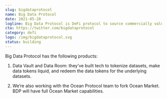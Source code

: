 ```yaml
---
slug: bigdataprotocol
name: Big Data Protocol
date: 2021-05-28
logline: Big Data Protocol is DeFi protocol to source commercially valuable data from professional data providers, tokenize it, and make it liquid.
cta: https://twitter.com/bigdataprotocol
category: defi
logo: /img/bigdataprotocol.svg
status: building
---
```


Big Data Protocol has the following products:

1. Data Vault and Data Room: they’ve built tech to tokenize datasets, make data tokens liquid, and redeem the data tokens for the underlying datasets.

2. We’re also working with the Ocean Protocol team to fork Ocean Market. BDP will have full Ocean Market capabilities.
